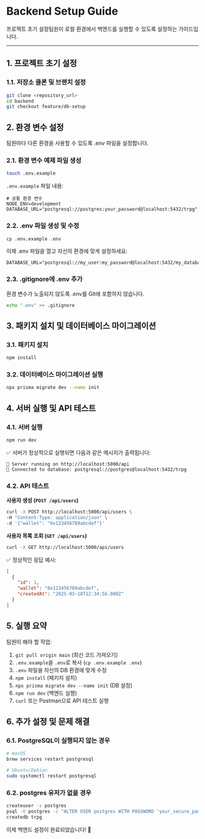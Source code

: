 # Backend Setup Guide

프로젝트 초기 설정팀원이 로컬 환경에서 백엔드를 실행할 수 있도록 설정하는 가이드입니다.

---

## 1. 프로젝트 초기 설정

### 1.1. 저장소 클론 및 브랜치 설정

```bash
git clone <repository_url>
cd backend
git checkout feature/db-setup
```

## 2. 환경 변수 설정

팀원마다 다른 환경을 사용할 수 있도록 .env 파일을 설정합니다.

### 2.1. 환경 변수 예제 파일 생성

```bash
touch .env.example
```

`.env.example` 파일 내용:

```env
# 공통 환경 변수
NODE_ENV=development
DATABASE_URL="postgresql://postgres:your_password@localhost:5432/trpg"
```

### 2.2. .env 파일 생성 및 수정

```bash
cp .env.example .env
```

이제 .env 파일을 열고 자신의 환경에 맞게 설정하세요:

```env
DATABASE_URL="postgresql://my_user:my_password@localhost:5432/my_database"
```

### 2.3. .gitignore에 .env 추가

환경 변수가 노출되지 않도록 .env를 Git에 포함하지 않습니다.

```bash
echo ".env" >> .gitignore
```

## 3. 패키지 설치 및 데이터베이스 마이그레이션

### 3.1. 패키지 설치

```bash
npm install
```

### 3.2. 데이터베이스 마이그레이션 실행

```bash
npx prisma migrate dev --name init
```

## 4. 서버 실행 및 API 테스트

### 4.1. 서버 실행

```bash
npm run dev
```

✅ 서버가 정상적으로 실행되면 다음과 같은 메시지가 출력됩니다:

```
🚀 Server running on http://localhost:5000/api
📡 Connected to database: postgresql://postgres@localhost:5432/trpg
```

### 4.2. API 테스트

**사용자 생성 (`POST /api/users`)**

```bash
curl -X POST http://localhost:5000/api/users \
-H "Content-Type: application/json" \
-d '{"wallet": "0x123456789abcdef"}'
```

**사용자 목록 조회 (`GET /api/users`)**

```bash
curl -X GET http://localhost:5000/api/users
```

✅ 정상적인 응답 예시:

```json
[
  {
    "id": 1,
    "wallet": "0x123456789abcdef",
    "createdAt": "2025-03-18T12:34:56.000Z"
  }
]
```

## 5. 실행 요약

팀원이 해야 할 작업:

1. `git pull origin main` (최신 코드 가져오기)
2. `.env.example`을 `.env`로 복사 (`cp .env.example .env`)
3. `.env` 파일을 자신의 DB 환경에 맞게 수정
4. `npm install` (패키지 설치)
5. `npx prisma migrate dev --name init` (DB 설정)
6. `npm run dev` (백엔드 실행)
7. `curl` 또는 Postman으로 API 테스트 실행

## 6. 추가 설정 및 문제 해결

### 6.1. PostgreSQL이 실행되지 않는 경우

```bash
# macOS
brew services restart postgresql

# Ubuntu/Debian
sudo systemctl restart postgresql
```

### 6.2. postgres 유저가 없을 경우

```bash
createuser -s postgres
psql -U postgres -c "ALTER USER postgres WITH PASSWORD 'your_secure_password';"
createdb trpg
```

이제 백엔드 설정이 완료되었습니다! 🚀
